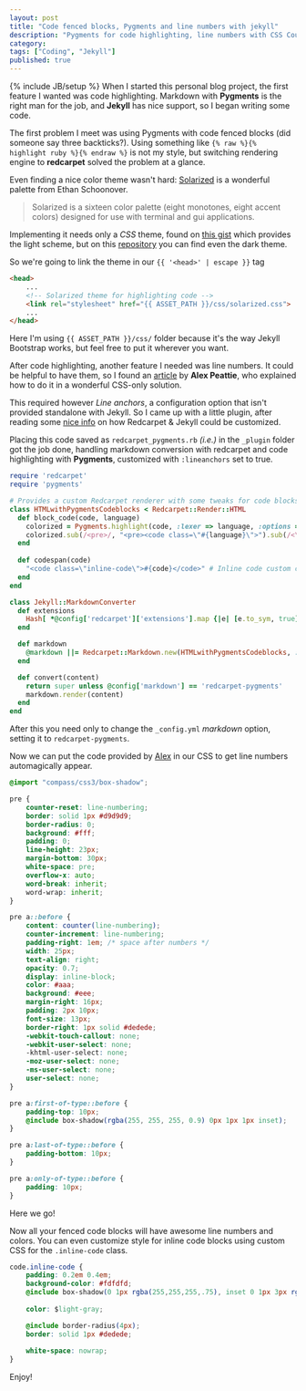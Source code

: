 ```yaml
---
layout: post
title: "Code fenced blocks, Pygments and line numbers with jekyll"
description: "Pygments for code highlighting, line numbers with CSS Counters and custom redcarpet plugin"
category: 
tags: ["Coding", "Jekyll"]
published: true
---
```


{% include JB/setup %}
When I started this personal blog project, the first feature I wanted was code highlighting. Markdown with **Pygments** is the right man for the job, and **Jekyll** has nice support, so I began writing some code.

The first problem I meet was using Pygments with code fenced blocks (did someone say three backticks?). Using something like `{% raw %}{% highlight ruby %}{% endraw %}` is not my style, but switching rendering engine to **redcarpet** solved the problem at a glance.

<!--more-->
Even finding a nice color theme wasn't hard: [Solarized](http://ethanschoonover.com/solarized) is a wonderful palette from Ethan Schoonover.

> Solarized is a sixteen color palette (eight monotones, eight accent colors) designed for use with terminal and gui applications.

Implementing it needs only a _CSS_ theme, found on [this gist](https://gist.github.com/scotu/1272660) which provides the light scheme, but on this [repository](https://github.com/jrunning/github-solarized) you can find even the dark theme.

So we're going to link the theme in our `{{ '<head>' | escape }}` tag

```html
<head>
	...
    <!-- Solarized theme for highlighting code -->
	<link rel="stylesheet" href="{{ ASSET_PATH }}/css/solarized.css">
    ...
</head>
```

Here I'm using `{{ ASSET_PATH }}/css/` folder because it's the way Jekyll Bootstrap works, but feel free to put it wherever you want.

After code highlighting, another feature I needed was line numbers. It could be helpful to have them, so I found an [article](http://www.alexpeattie.com/blog/github-style-syntax-highlighting-with-pygments/) by **Alex Peattie**, who explained how to do it in a wonderful CSS-only solution. 

This required however *Line anchors*, a configuration option that isn't provided standalone with Jekyll. So I came up with a little plugin, after reading some [nice info](http://dev.af83.com/2012/02/27/howto-extend-the-redcarpet2-markdown-lib.html) on how Redcarpet & Jekyll could be customized.

Placing this code saved as `redcarpet_pygments.rb` _(i.e.)_ in the `_plugin` folder got the job done, handling markdown conversion with redcarpet and code highlighting with **Pygments**, customized with `:lineanchors` set to true.

```ruby
require 'redcarpet'
require 'pygments'

# Provides a custom Redcarpet renderer with some tweaks for code blocks.
class HTMLwithPygmentsCodeblocks < Redcarpet::Render::HTML
  def block_code(code, language)
    colorized = Pygments.highlight(code, :lexer => language, :options => {:lineanchors => "line"}) # Add lineanchors for line numbers
    colorized.sub(/<pre>/, "<pre><code class=\"#{language}\">").sub(/<\/pre>/, "</code></pre>")
  end
  
  def codespan(code)
    "<code class=\"inline-code\">#{code}</code>" # Inline code custom class
  end 
end

class Jekyll::MarkdownConverter
  def extensions
    Hash[ *@config['redcarpet']['extensions'].map {|e| [e.to_sym, true] }.flatten ]
  end

  def markdown
    @markdown ||= Redcarpet::Markdown.new(HTMLwithPygmentsCodeblocks, :fenced_code_blocks => true)
  end

  def convert(content)
    return super unless @config['markdown'] == 'redcarpet-pygments'
    markdown.render(content)
  end
end
```

After this you need only to change the `_config.yml` *markdown* option, setting it to `redcarpet-pygments`.

Now we can put the code provided by [Alex](http://www.alexpeattie.com/) in our CSS to get line numbers automagically appear.

```css
@import "compass/css3/box-shadow";

pre {
	counter-reset: line-numbering;
	border: solid 1px #d9d9d9;
	border-radius: 0;
	background: #fff;
	padding: 0;
	line-height: 23px;
	margin-bottom: 30px;
	white-space: pre;
	overflow-x: auto;
	word-break: inherit;
	word-wrap: inherit;
}

pre a::before {
	content: counter(line-numbering);
	counter-increment: line-numbering;
	padding-right: 1em; /* space after numbers */
	width: 25px;
	text-align: right;
	opacity: 0.7;
	display: inline-block;
	color: #aaa;
	background: #eee;
	margin-right: 16px;
	padding: 2px 10px;
	font-size: 13px;
	border-right: 1px solid #dedede;
	-webkit-touch-callout: none;
	-webkit-user-select: none;
	-khtml-user-select: none;
	-moz-user-select: none;
	-ms-user-select: none;
	user-select: none;
}

pre a:first-of-type::before {
	padding-top: 10px;
	@include box-shadow(rgba(255, 255, 255, 0.9) 0px 1px 1px inset);
}

pre a:last-of-type::before {
	padding-bottom: 10px;
}

pre a:only-of-type::before {
	padding: 10px;
}
```

Here we go!

Now all your fenced code blocks will have awesome line numbers and colors. You can even customize style for inline code blocks using custom CSS for the `.inline-code` class.

```css
code.inline-code {
	padding: 0.2em 0.4em;
	background-color: #fdfdfd;
	@include box-shadow(0 1px rgba(255,255,255,.75), inset 0 1px 3px rgba(0,0,0,.07));
    
	color: $light-gray;

	@include border-radius(4px);
    border: solid 1px #dedede;
    
    white-space: nowrap;
}
```

Enjoy!
